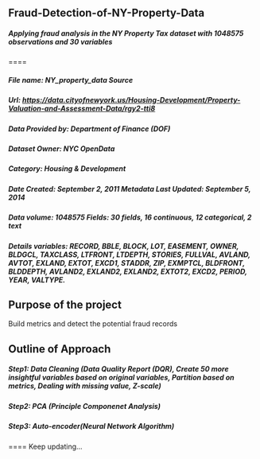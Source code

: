 ## Fraud-Detection-of-NY-Property-Data
##### Applying fraud analysis in the NY Property Tax dataset with 1048575 observations and 30 variables
====

##### File name: NY_property_data Source 
##### Url: https://data.cityofnewyork.us/Housing-Development/Property-Valuation-and-Assessment-Data/rgy2-tti8
##### Data Provided by: Department of Finance (DOF)
##### Dataset Owner: NYC OpenData 
##### Category: Housing & Development

##### Date Created: September 2, 2011 Metadata Last Updated: September 5, 2014
##### Data volume: 1048575 Fields: 30 fields, 16 continuous, 12 categorical, 2 text 
##### Details variables: RECORD, BBLE, BLOCK, LOT, EASEMENT, OWNER, BLDGCL, TAXCLASS, LTFRONT, LTDEPTH, STORIES, FULLVAL, AVLAND, AVTOT, EXLAND, EXTOT, EXCD1, STADDR, ZIP, EXMPTCL, BLDFRONT, BLDDEPTH, AVLAND2, EXLAND2, EXLAND2, EXTOT2, EXCD2, PERIOD, YEAR, VALTYPE.
##
## Purpose of the project
Build metrics and detect the potential fraud records
##
## Outline of Approach
##### Step1: Data Cleaning (Data Quality Report (DQR), Create 50 more insightful variables based on original variables, Partition based on metrics, Dealing with missing value, Z-scale)
##### Step2: PCA (Principle Componenet Analysis)
##### Step3: Auto-encoder(Neural Network Algorithm)

====
Keep updating...
